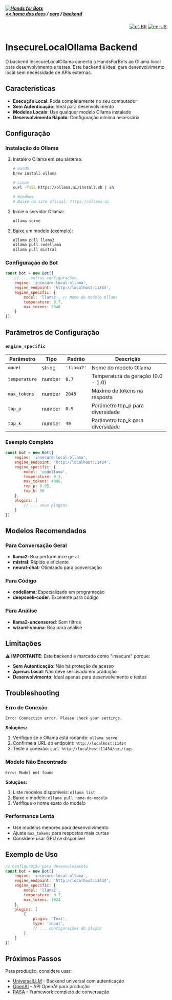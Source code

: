 ##### [![Hands for Bots](https://img.shields.io/badge/[•__•]-Hands_for_Bots-purple?style=social) <br>&lt;&lt; home dos docs](../../../README.md) / [core](../core.md) / [backend](../backend.md)

<div align="right">

[![pt-BR](https://img.shields.io/badge/pt-BR-white)](./insecure-local-ollama.md)
[![en-US](https://img.shields.io/badge/en-US-white)](../../en-us/core/backend/insecure-local-ollama.md)

</div>

# InsecureLocalOllama Backend

O backend InsecureLocalOllama conecta o HandsForBots ao Ollama local para desenvolvimento e testes. Este backend é ideal para desenvolvimento local sem necessidade de APIs externas.

## Características

- **Execução Local**: Roda completamente no seu computador
- **Sem Autenticação**: Ideal para desenvolvimento
- **Modelos Locais**: Use qualquer modelo Ollama instalado
- **Desenvolvimento Rápido**: Configuração mínima necessária

## Configuração

### Instalação do Ollama

1. Instale o Ollama em seu sistema:
   ```bash
   # macOS
   brew install ollama
   
   # Linux
   curl -fsSL https://ollama.ai/install.sh | sh
   
   # Windows
   # Baixe do site oficial: https://ollama.ai
   ```

2. Inicie o servidor Ollama:
   ```bash
   ollama serve
   ```

3. Baixe um modelo (exemplo):
   ```bash
   ollama pull llama2
   ollama pull codellama
   ollama pull mistral
   ```

### Configuração do Bot

```javascript
const bot = new Bot({
    // ... outras configurações
    engine: 'insecure-local-ollama',
    engine_endpoint: 'http://localhost:11434',
    engine_specific: {
        model: 'llama2', // Nome do modelo Ollama
        temperature: 0.7,
        max_tokens: 2048
    }
})
```

## Parâmetros de Configuração

### `engine_specific`

| Parâmetro | Tipo | Padrão | Descrição |
|-----------|------|--------|-----------|
| `model` | string | `'llama2'` | Nome do modelo Ollama |
| `temperature` | number | `0.7` | Temperatura da geração (0.0 - 1.0) |
| `max_tokens` | number | `2048` | Máximo de tokens na resposta |
| `top_p` | number | `0.9` | Parâmetro top_p para diversidade |
| `top_k` | number | `40` | Parâmetro top_k para diversidade |

### Exemplo Completo

```javascript
const bot = new Bot({
    engine: 'insecure-local-ollama',
    engine_endpoint: 'http://localhost:11434',
    engine_specific: {
        model: 'codellama',
        temperature: 0.3,
        max_tokens: 4096,
        top_p: 0.95,
        top_k: 50
    },
    plugins: [
        // ... seus plugins
    ]
})
```

## Modelos Recomendados

### Para Conversação Geral
- **llama2**: Boa performance geral
- **mistral**: Rápido e eficiente
- **neural-chat**: Otimizado para conversação

### Para Código
- **codellama**: Especializado em programação
- **deepseek-coder**: Excelente para código

### Para Análise
- **llama2-uncensored**: Sem filtros
- **wizard-vicuna**: Boa para análise

## Limitações

⚠️ **IMPORTANTE**: Este backend é marcado como "insecure" porque:

- **Sem Autenticação**: Não há proteção de acesso
- **Apenas Local**: Não deve ser usado em produção
- **Desenvolvimento**: Ideal apenas para desenvolvimento e testes

## Troubleshooting

### Erro de Conexão
```
Erro: Connection error. Please check your settings.
```

**Soluções:**
1. Verifique se o Ollama está rodando: `ollama serve`
2. Confirme a URL do endpoint: `http://localhost:11434`
3. Teste a conexão: `curl http://localhost:11434/api/tags`

### Modelo Não Encontrado
```
Erro: Model not found
```

**Soluções:**
1. Liste modelos disponíveis: `ollama list`
2. Baixe o modelo: `ollama pull nome-do-modelo`
3. Verifique o nome exato do modelo

### Performance Lenta
- Use modelos menores para desenvolvimento
- Ajuste `max_tokens` para respostas mais curtas
- Considere usar GPU se disponível

## Exemplo de Uso

```javascript
// Configuração para desenvolvimento
const bot = new Bot({
    engine: 'insecure-local-ollama',
    engine_endpoint: 'http://localhost:11434',
    engine_specific: {
        model: 'llama2',
        temperature: 0.7,
        max_tokens: 1024
    },
    plugins: [
        {
            plugin: 'Text',
            type: 'input',
            // ... configurações do plugin
        }
    ]
})
```

## Próximos Passos

Para produção, considere usar:
- [UniversalLLM](./universal-llm.md) - Backend universal com autenticação
- [OpenAI](./openai.md) - API OpenAI para produção
- [RASA](./rasa.md) - Framework completo de conversação
